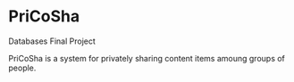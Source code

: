 # PriCoSha

Databases Final Project

PriCoSha is a system for privately sharing content items amoung groups of people. 
